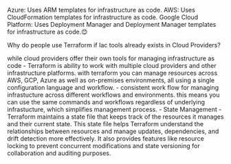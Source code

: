 Azure: Uses ARM templates for infrastructure as code.
AWS: Uses CloudFormation templates for infrastructure as code.
Google Cloud Platform: Uses Deployment Manager and Deployment Manager templates for infrastructure as code.😊

Why do people use Terraform if Iac tools already exists in Cloud Providers?

while cloud providers offer their own tools for managing infrastructure as code
    - Terraform is ability to work with multiple cloud providers and other infrastructure platforms.
      with terraform you can manage resources across AWS, GCP, Azure as well as on-premises environments, all using a 
      single configuration language and workflow.
    - consistent work flow for managing infrastucture across different workflows and environments. this means you can use the same commands
      and workflows regardless of underlying infrastucture, which simplifies management process.
    - State Management - Terraform maintains a state file that keeps track of the resources it manages and their current state. 
      This state file helps Terraform understand the relationships between resources and manage updates, dependencies, and drift detection more effectively.
      It also provides features like resource locking to prevent concurrent modifications and state versioning for collaboration and auditing purposes.
